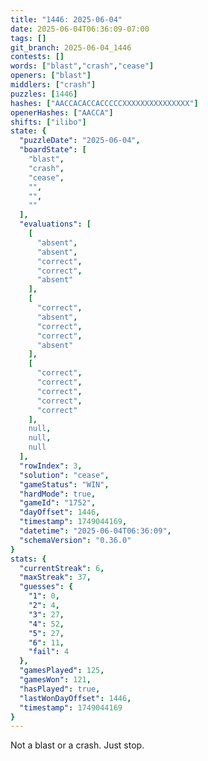 ```yaml
---
title: "1446: 2025-06-04"
date: 2025-06-04T06:36:09-07:00
tags: []
git_branch: 2025-06-04_1446
contests: []
words: ["blast","crash","cease"]
openers: ["blast"]
middlers: ["crash"]
puzzles: [1446]
hashes: ["AACCACACCACCCCCXXXXXXXXXXXXXXX"]
openerHashes: ["AACCA"]
shifts: ["ilibo"]
state: {
  "puzzleDate": "2025-06-04",
  "boardState": [
    "blast",
    "crash",
    "cease",
    "",
    "",
    ""
  ],
  "evaluations": [
    [
      "absent",
      "absent",
      "correct",
      "correct",
      "absent"
    ],
    [
      "correct",
      "absent",
      "correct",
      "correct",
      "absent"
    ],
    [
      "correct",
      "correct",
      "correct",
      "correct",
      "correct"
    ],
    null,
    null,
    null
  ],
  "rowIndex": 3,
  "solution": "cease",
  "gameStatus": "WIN",
  "hardMode": true,
  "gameId": "1752",
  "dayOffset": 1446,
  "timestamp": 1749044169,
  "datetime": "2025-06-04T06:36:09",
  "schemaVersion": "0.36.0"
}
stats: {
  "currentStreak": 6,
  "maxStreak": 37,
  "guesses": {
    "1": 0,
    "2": 4,
    "3": 27,
    "4": 52,
    "5": 27,
    "6": 11,
    "fail": 4
  },
  "gamesPlayed": 125,
  "gamesWon": 121,
  "hasPlayed": true,
  "lastWonDayOffset": 1446,
  "timestamp": 1749044169
}
---
```

Not a blast or a crash. Just stop. 
<!-- more -->
